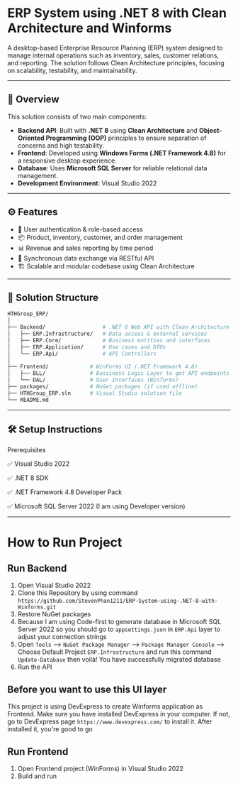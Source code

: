 ﻿# ERP System using .NET 8 with Clean Architecture and Winforms

A desktop-based Enterprise Resource Planning (ERP) system designed to manage internal operations such as inventory, sales, customer relations, and reporting. The solution follows Clean Architecture principles, focusing on scalability, testability, and maintainability.

---

## 📌 Overview

This solution consists of two main components:

- **Backend API**: Built with **.NET 8** using **Clean Architecture** and **Object-Oriented Programming (OOP)** principles to ensure separation of concerns and high testability.
- **Frontend**: Developed using **Windows Forms (.NET Framework 4.8)** for a responsive desktop experience.
- **Database**: Uses **Microsoft SQL Server** for reliable relational data management.
- **Development Environment**: Visual Studio 2022

---

## ⚙️ Features

- 🔐 User authentication & role-based access
- 📦 Product, inventory, customer, and order management
- 📊 Revenue and sales reporting by time period
- 🔄 Synchronous data exchange via RESTful API
- 🏗️ Scalable and modular codebase using Clean Architecture

---

## 📁 Solution Structure

```bash
HTHGroup_ERP/
│
├── Backend/                  # .NET 8 Web API with Clean Architecture
│   ├── ERP.Infrastructure/   # Data access & external services
│   ├── ERP.Core/             # Business entities and interfaces
│   ├── ERP.Application/      # Use cases and DTOs
│   └── ERP.Api/              # API Controllers
│
├── Frontend/             # WinForms UI (.NET Framework 4.8)
│   ├── BLL/              # Bussiness Logic Layer to get API endpoints
│   └── DAL/              # User Interfaces (Winforms)
├── packages/             # NuGet packages (if used offline)
├── HTHGroup_ERP.sln      # Visual Studio solution file
└── README.md

```

---

## 🛠️ Setup Instructions
Prerequisites

✅ Visual Studio 2022

✅ .NET 8 SDK

✅ .NET Framework 4.8 Developer Pack

✅ Microsoft SQL Server 2022 (I am using Developer version)

---

# How to Run Project

## Run Backend
1. Open Visual Studio 2022
2. Clone this Repository by using command `https://github.com/StevenPhan1211/ERP-System-using-.NET-8-with-Winforms.git`
3. Restore NuGet packages
4. Because I am using Code-first to generate database in Microsoft SQL Server 2022 so you should go to `appsettings.json` in `ERP.Api` layer to adjust your connection strings
5. Open `Tools` --> `NuGet Package Manager` --> `Package Manager Console` --> Choose Default Project `ERP.Infrastructure` and run this command `Update-Database` then voilà! You have successfully migrated database
6. Run the API

## Before you want to use this UI layer
This project is using DevExpress to create Winforms application as Frontend. Make sure you have installed DevExpress in your computer. If not, go to DevExpress page `https://www.devexpress.com/` to install it. After installed it, you're good to go

## Run Frontend
1. Open Frontend project (WinForms) in Visual Studio 2022
2. Build and run
